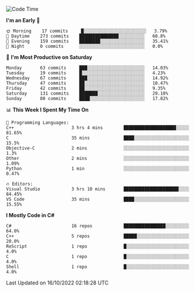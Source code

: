 <!--START_SECTION:waka-->
![Code Time](http://img.shields.io/badge/Code%20Time-855%20hrs%2045%20mins-blue)

**I'm an Early 🐤** 

```text
🌞 Morning    17 commits     █░░░░░░░░░░░░░░░░░░░░░░░░   3.79% 
🌆 Daytime    273 commits    ███████████████░░░░░░░░░░   60.8% 
🌃 Evening    159 commits    ████████░░░░░░░░░░░░░░░░░   35.41% 
🌙 Night      0 commits      ░░░░░░░░░░░░░░░░░░░░░░░░░   0.0%

```
📅 **I'm Most Productive on Saturday** 

```text
Monday       63 commits     ███░░░░░░░░░░░░░░░░░░░░░░   14.03% 
Tuesday      19 commits     █░░░░░░░░░░░░░░░░░░░░░░░░   4.23% 
Wednesday    67 commits     ███░░░░░░░░░░░░░░░░░░░░░░   14.92% 
Thursday     47 commits     ██░░░░░░░░░░░░░░░░░░░░░░░   10.47% 
Friday       42 commits     ██░░░░░░░░░░░░░░░░░░░░░░░   9.35% 
Saturday     131 commits    ███████░░░░░░░░░░░░░░░░░░   29.18% 
Sunday       80 commits     ████░░░░░░░░░░░░░░░░░░░░░   17.82%

```


📊 **This Week I Spent My Time On** 

```text
💬 Programming Languages: 
C++                      3 hrs 4 mins        ████████████████████░░░░░   81.65% 
C                        35 mins             ████░░░░░░░░░░░░░░░░░░░░░   15.5% 
Objective-C              2 mins              ░░░░░░░░░░░░░░░░░░░░░░░░░   1.3% 
Other                    2 mins              ░░░░░░░░░░░░░░░░░░░░░░░░░   1.09% 
Python                   1 min               ░░░░░░░░░░░░░░░░░░░░░░░░░   0.47%

🔥 Editors: 
Visual Studio            3 hrs 10 mins       █████████████████████░░░░   84.45% 
VS Code                  35 mins             ████░░░░░░░░░░░░░░░░░░░░░   15.55%

```

**I Mostly Code in C#** 

```text
C#                       16 repos            ████████████████░░░░░░░░░   64.0% 
C++                      5 repos             █████░░░░░░░░░░░░░░░░░░░░   20.0% 
ReScript                 1 repo              █░░░░░░░░░░░░░░░░░░░░░░░░   4.0% 
C                        1 repo              █░░░░░░░░░░░░░░░░░░░░░░░░   4.0% 
Shell                    1 repo              █░░░░░░░░░░░░░░░░░░░░░░░░   4.0%

```



 Last Updated on 16/10/2022 02:18:28 UTC
<!--END_SECTION:waka-->
